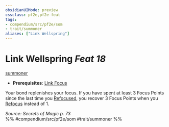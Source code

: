 ```yaml
---
obsidianUIMode: preview
cssclass: pf2e,pf2e-feat
tags:
- compendium/src/pf2e/som
- trait/summoner
aliases: ["Link Wellspring"]
---
```

# Link Wellspring  *Feat 18*  
[summoner](Reference/Rules/Traits/summoner-som.md "Summoner Class Trait")  

- **Prerequisites**: [Link Focus](link-focus-som.md)

Your bond replenishes your focus. If you have spent at least 3 Focus Points since the last time you [Refocused](refocus.md), you recover 3 Focus Points when you [Refocus](refocus.md) instead of 1.

*Source: Secrets of Magic p. 73*  
%% #compendium/src/pf2e/som #trait/summoner %%